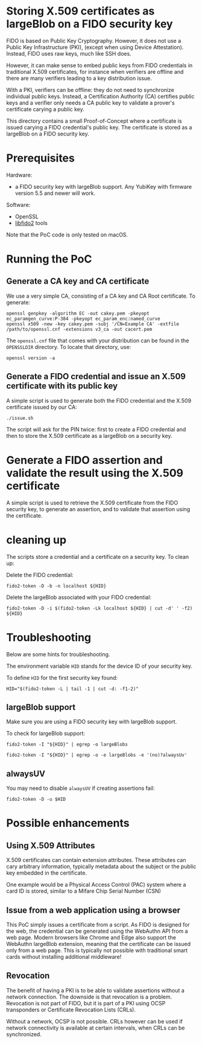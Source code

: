 # Storing X.509 certificates as largeBlob on a FIDO security key

FIDO is based on Public Key Cryptography. However, it does not use a Public Key Infrastructure (PKI), (except when using Device Attestation).
Instead, FIDO uses raw keys, much like SSH does.

However, it can make sense to embed public keys from FIDO credentials in traditional X.509 certificates,
for instance when verifiers are offline and there are many verifiers leading to a key distribution issue.

With a PKI, verifiers can be offline: they do not need to synchronize individual public keys.
Instead, a Certification Authority (CA) certifies public keys and a verifier only needs a CA public key to validate a prover's certificate carying a public key.

This directory contains a small Proof-of-Concept where a certificate is issued carying a FIDO credential's public key.
The certificate is stored as a largeBlob on a FIDO security key.

# Prerequisites

Hardware:

- a FIDO security key with largeBlob support. Any YubiKey with firmware version 5.5 and newer will work.

Software:

- OpenSSL
- [libfido2](https://developers.yubico.com/libfido2/) tools

Note that the PoC code is only tested on macOS.

# Running the PoC

## Generate a CA key and CA certificate

We use a very simple CA, consisting of a CA key and CA Root certificate. To generate:

	openssl genpkey -algorithm EC -out cakey.pem -pkeyopt ec_paramgen_curve:P-384 -pkeyopt ec_param_enc:named_curve
	openssl x509 -new -key cakey.pem -subj '/CN=Example CA' -extfile /path/to/openssl.cnf -extensions v3_ca -out cacert.pem

The `openssl.cnf` file that comes with your distribution can be found in the `OPENSSLDIR` directory.
To locate that directory, use:

	openssl version -a

## Generate a FIDO credential and issue an X.509 certificate with its public key

A simple script is used to generate both the FIDO credential and the X.509 certificate issued by our CA:

	./issue.sh

The script will ask for the PIN twice: first to create a FIDO credential and then to store the X.509 certificate as a largeBlob on a security key.

# Generate a FIDO assertion and validate the result using the X.509 certificate

A simple script is used to retrieve the X.509 certificate from the FIDO security key, to generate an assertion, and to validate that assertion using the certificate.

# cleaning up

The scripts store a credential and a certificate on a security key. To clean up:

Delete the FIDO credential:

	fido2-token -D -b -n localhost ${HID}

Delete the largeBlob associated with your FIDO credential:

	fido2-token -D -i $(fido2-token -Lk localhost ${HID} | cut -d' ' -f2) ${HID}

# Troubleshooting

Below are some hints for troubleshooting.

The environment variable `HID` stands for the device ID of your security key.

To define `HID` for the first security key found:

	HID="$(fido2-token -L | tail -1 | cut -d: -f1-2)"

## largeBlob support

Make sure you are using a FIDO security key with largeBlob support.

To check for largeBlob support:

	fido2-token -I "${HID}" | egrep -o largeBlobs

	fido2-token -I "${HID}" | egrep -o -e largeBlobs -e '(no)?alwaysUv' 

## alwaysUV

You may need to disable `alwaysUV` if creating assertions fail:

	fido2-token -D -u $HID


# Possible enhancements

## Using X.509 Attributes

X.509 certificates can contain extension attributes.
These attributes can cary arbitrary information, typically metadata about the subject or the public key embedded in the certificate.

One example would be a Physical Access Control (PAC) system where a card ID is stored, similar to a Mifare Chip Serial Number (CSN)

## Issue from a web application using a browser

This PoC simply issues a certificate from a script.
As FIDO is designed for the web, the credential can be generated using the WebAuthn API from a web page.
Modern browsers like Chrome and Edge also support the WebAuthn largeBlob extension, meaning that the certificate can be issued only from a web page.
This is typically not possible with traditional smart cards without installing additional middleware!

## Revocation

The benefit of having a PKI is to be able to validate assertions without a network connection.
The downside is that revocation is a problem.
Revocation is not part of FIDO, but it is part of a PKI using OCSP transponders or Certificate Revocation Lists (CRLs).

Without a network, OCSP is not possible.
CRLs however can be used if network connectivity is available at certain intervals, when CRLs can be synchronized.
